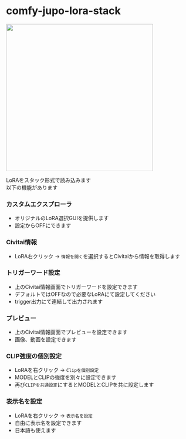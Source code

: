 # comfy-jupo-lora-stack

<img src="https://files.catbox.moe/6g9nt4.png" height=400>

LoRAをスタック形式で読み込みます  
以下の機能があります

### カスタムエクスプローラ
- オリジナルのLoRA選択GUIを提供します
- 設定からOFFにできます

### Civitai情報
- LoRA右クリック -> `情報を開く`を選択するとCivitaiから情報を取得します

### トリガーワード設定
- 上のCivitai情報画面でトリガーワードを設定できます
- デフォルトではOFFなので必要なLoRAにて設定してください
- trigger出力にて連結して出力されます

### プレビュー
- 上のCivitai情報画面でプレビューを設定できます
- 画像、動画を設定できます

### CLIP強度の個別設定
- LoRAを右クリック -> `Clipを個別設定`
- MODELとCLIPの強度を別々に設定できます
- 再び`CLIPを共通設定`にするとMODELとCLIPを共に設定します

### 表示名を設定
- LoRAを右クリック -> `表示名を設定`
- 自由に表示名を設定できます
- 日本語も使えます